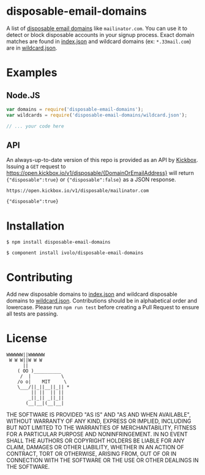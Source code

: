 # disposable-email-domains

A list of [disposable email domains](http://en.wikipedia.org/wiki/Disposable_email_address) like `mailinator.com`. You can use it to detect or block disposable accounts in your signup process. Exact domain matches are found in [index.json](https://github.com/ivolo/disposable-email-domains/blob/master/index.json) and wildcard domains (ex: `*.33mail.com`) are in [wildcard.json](https://github.com/ivolo/disposable-email-domains/blob/master/wildcard.json).

# Examples

## Node.JS
```js
var domains = require('disposable-email-domains');
var wildcards = require('disposable-email-domains/wildcard.json');

// ... your code here
```

## API

An always-up-to-date version of this repo is provided as an API by [Kickbox](https://kickbox.io/). Issuing a `GET` request to https://open.kickbox.io/v1/disposable/{DomainOrEmailAddress} will return `{"disposable":true}` or `{"disposable":false}` as a JSON response.

```
https://open.kickbox.io/v1/disposable/mailinator.com

{"disposable":true}
```

# Installation
  
```
$ npm install disposable-email-domains
```
```
$ component install ivolo/disposable-email-domains
```

# Contributing

Add new disposable domains to [index.json](https://github.com/ivolo/disposable-email-domains/blob/master/index.json) and wildcard disposable domains to [wildcard.json](https://github.com/ivolo/disposable-email-domains/blob/master/wildcard.json). Contributions should be in alphabetical order and lowercase. Please run `npm run test` before creating a Pull Request to ensure all tests are passing.

# License

```
WWWWWW||WWWWWW
 W W W||W W W
      ||
    ( OO )__________
     /  |           \
    /o o|    MIT     \
    \___/||_||__||_|| *
         || ||  || ||
        _||_|| _||_||
       (__|__|(__|__|
```

THE SOFTWARE IS PROVIDED "AS IS" AND "AS AND WHEN AVAILABLE", WITHOUT WARRANTY OF ANY KIND, EXPRESS OR
IMPLIED, INCLUDING BUT NOT LIMITED TO THE WARRANTIES OF MERCHANTABILITY,
FITNESS FOR A PARTICULAR PURPOSE AND NONINFRINGEMENT.  IN NO EVENT SHALL THE
AUTHORS OR COPYRIGHT HOLDERS BE LIABLE FOR ANY CLAIM, DAMAGES OR OTHER
LIABILITY, WHETHER IN AN ACTION OF CONTRACT, TORT OR OTHERWISE, ARISING FROM,
OUT OF OR IN CONNECTION WITH THE SOFTWARE OR THE USE OR OTHER DEALINGS IN
THE SOFTWARE.
